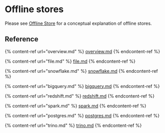 # Offline stores

Please see [Offline Store](../../getting-started/architecture-and-components/offline-store.md) for a conceptual explanation of offline stores.

## Reference

{% content-ref url="overview.md" %}
[overview.md](overview.md)
{% endcontent-ref %}

{% content-ref url="file.md" %}
[file.md](file.md)
{% endcontent-ref %}

{% content-ref url="snowflake.md" %}
[snowflake.md](snowflake.md)
{% endcontent-ref %}

{% content-ref url="bigquery.md" %}
[bigquery.md](bigquery.md)
{% endcontent-ref %}

{% content-ref url="redshift.md" %}
[redshift.md](redshift.md)
{% endcontent-ref %}

{% content-ref url="spark.md" %}
[spark.md](spark.md)
{% endcontent-ref %}

{% content-ref url="postgres.md" %}
[postgres.md](postgres.md)
{% endcontent-ref %}

{% content-ref url="trino.md" %}
[trino.md](trino.md)
{% endcontent-ref %}
